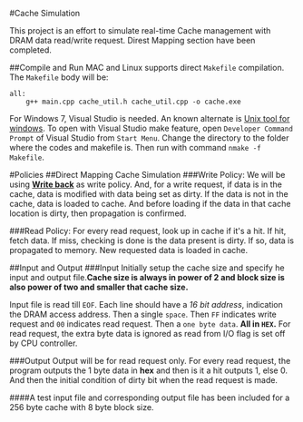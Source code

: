 #Cache Simulation

This project is an effort to simulate real-time Cache management with DRAM data read/write request. Direst Mapping section have been completed.

##Compile and Run
MAC and Linux supports direct `Makefile` compilation.
The `Makefile` body will be:

	all:
		g++ main.cpp cache_util.h cache_util.cpp -o cache.exe

For Windows 7, Visual Studio is needed. An known alternate is [Unix tool for windows](http://unxutils.sourceforge.net/). To open with Visual Studio make feature, open `Developer Command Prompt` of Visual Studio from `Start Menu`. Change the directory to the folder where the codes and makefile is. Then run with command `nmake -f Makefile`.

#Policies
##Direct Mapping Cache Simulation
###Write Policy:
We will be using [**Write back**](http://en.wikipedia.org/wiki/Cache_%28computing%29#Writing_policies) as write policy. And, for a write request, if data is in the cache, data is modified with data being set as dirty. If the data is not in the cache, data is loaded to cache. And before loading if the data in that cache location is dirty, then propagation is confirmed.

###Read Policy:
For every read request, look up in cache if it's a hit. If hit, fetch data. If miss, checking is done is the data present is dirty. If so, data is propagated to memory. New requested data is loaded in cache.

##Input and Output
###Input
Initially setup the cache size and specify he input and output file.**Cache size is always in power of 2 and block size is also power of two and smaller that cache size.**
 
Input file is read till `EOF`. Each line should have a _16 bit address_, indication the DRAM access address. Then a single `space`. Then `FF` indicates write request and `00` indicates read request. Then a `one byte data`. **All in `HEX`.** For read request, the extra byte data is ignored as read from I/O flag is set off by CPU controller.

###Output
Output will be for read request only. For every read request, the program outputs the 1 byte data in **hex** and then is it a hit outputs 1, else 0. And then the initial condition of dirty bit when the read request is made.

####A test input file and corresponding output file has been included for a 256 byte cache with 8 byte block size.